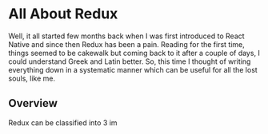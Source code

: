 # All About Redux

Well, it all started few months back when I was first introduced to React Native and since then Redux has been a pain. Reading for the first time, things seemed to be cakewalk but coming back to it after a couple of days, I could understand Greek and Latin better. So, this time I thought of writing everything down in a systematic manner which can be useful for all the lost souls, like me.

## Overview

Redux can be classified into 3 im
<!--stackedit_data:
eyJoaXN0b3J5IjpbOTA5MzUzOTg2XX0=
-->